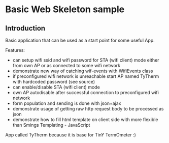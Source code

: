 # Basic Web Skeleton sample

## Introduction

Basic application that can be used as a start point for some useful App.

Features:

* can setup wifi ssid and wifi password for STA (wifi client) mode either from own AP or as connected to some wifi network
* demonstrate new way of catching wif-events with WifiEvents class
* if preconfigured wifi network is unreachable start AP named TyTherm with hardcoded password (see source)
* can enable/disable STA (wifi client) mode
* own AP autodisable after successful connection to preconfigured wifi network
* form population and sending is done with json+ajax
* demonstrate usage of getting raw http request body to be processed as json
* demonstrate how to fill html template on client side with more flexible than Smings Templating - JavaScript

App called TyTherm because it is base for TinY TermOmeter :)
